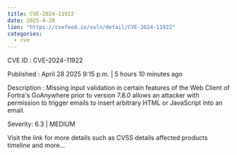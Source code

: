 ```yaml
---
title: CVE-2024-11922
date: 2025-4-28
lien: "https://cvefeed.io/vuln/detail/CVE-2024-11922"
categories:
  - cve
---
```


CVE ID : CVE-2024-11922

Published :  April 28
2025
9:15 p.m. | 5 hours
10 minutes ago

Description : Missing input validation in certain features of the Web Client of Fortra's GoAnywhere prior to version 7.8.0 allows an attacker with permission to trigger emails to insert arbitrary HTML or JavaScript into an email.

Severity: 6.3 | MEDIUM

Visit the link for more details
such as CVSS details
affected products
timeline
and more...
